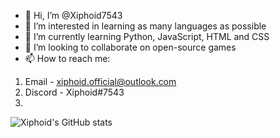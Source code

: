 - 👋 Hi, I’m @Xiphoid7543
- 👀 I’m interested in learning as many languages as possible
- 🌱 I’m currently learning Python, JavaScript, HTML and CSS
- 💞️ I’m looking to collaborate on open-source games
- 📫 How to reach me:
1. Email - xiphoid.official@outlook.com
2. Discord - Xiphoid#7543
3. 

![Xiphoid's GitHub stats](https://github-readme-stats.vercel.app/api?username=Xiphoid7543&show_icons=true&theme=radical)
